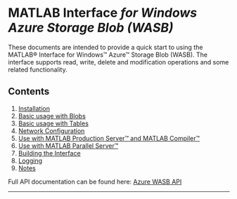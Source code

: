 #  MATLAB Interface *for Windows Azure Storage Blob (WASB)*

These documents are intended to provide a quick start to using the MATLAB® Interface for Windows™ Azure™ Storage Blob (WASB). The interface supports read, write, delete and modification operations and some related functionality.

## Contents
1. [Installation](Installation.md)
2. [Basic usage with Blobs](BasicUsageBlob.md)
3. [Basic usage with Tables](BasicUsageTable.md)
4. [Network Configuration](NetworkConfiguration.md)
5. [Use with MATLAB Production Server™ and MATLAB Compiler™](Deployed.md)
6. [Use with MATLAB Parallel Server™](Distributed.md)
7. [Building the Interface](Rebuild.md)
8. [Logging](Logging.md)
9. [Notes](Notes.md)


Full API documentation can be found here: [Azure WASB API](AzureWASBApi.md)

------------

[//]: #  (Copyright 2017, The MathWorks, Inc.)

